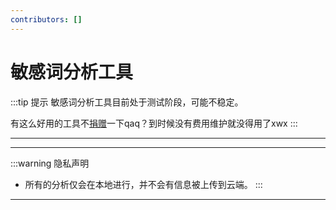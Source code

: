 ```yaml
---
contributors: []
---
```


<script setup>
import Analyzer from './.vitepress/theme/components/chksenswd.vue'
</script>

# 敏感词分析工具

:::tip 提示
敏感词分析工具目前处于测试阶段，可能不稳定。

有这么好用的工具不[捐赠](https://afdian.net/a/fbdoc)一下qaq？到时候没有费用维护就没得用了xwx
:::

---

<Analyzer />

---

:::warning 隐私声明
- 所有的分析仅会在本地进行，并不会有信息被上传到云端。
:::

---
